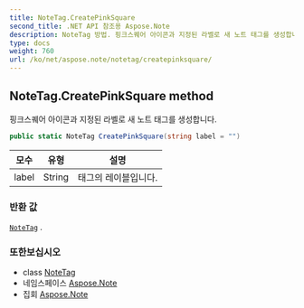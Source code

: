 ```yaml
---
title: NoteTag.CreatePinkSquare
second_title: .NET API 참조용 Aspose.Note
description: NoteTag 방법. 핑크스퀘어 아이콘과 지정된 라벨로 새 노트 태그를 생성합니다.
type: docs
weight: 760
url: /ko/net/aspose.note/notetag/createpinksquare/
---
```

## NoteTag.CreatePinkSquare method

핑크스퀘어 아이콘과 지정된 라벨로 새 노트 태그를 생성합니다.

```csharp
public static NoteTag CreatePinkSquare(string label = "")
```

| 모수 | 유형 | 설명 |
| --- | --- | --- |
| label | String | 태그의 레이블입니다. |

### 반환 값

[`NoteTag`](../) .

### 또한보십시오

* class [NoteTag](../)
* 네임스페이스 [Aspose.Note](../../notetag/)
* 집회 [Aspose.Note](../../../)


